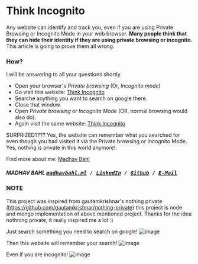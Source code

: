 # Think Incognito
Any website can identify and track you, even if you are using Private Browsing or Incognito Mode in your web browser. <b>Many people think that they can hide their identity if they are using private browsing or incognito. </b>
This article is going to prove them all wrong.

### How?
I will be answering to all your questions shortly.

  * Open your browser's *Private browsing* (Or, *Incognito mode*)
  * Go visit this website: <a href="https://think-incognito.herokuapp.com/">Think Incognito</a>
  * Searche anything you want to search on google there.
  * Close that window.
  * Open *Private browsing* or *Incognito Mode* (OR, normal browsing would also do).
  * Again visit the same website: <a href="https://think-incognito.herokuapp.com/">Think Incognito</a><br />

  
SURPRIZED????
Yes, the website can remember what you searched for even though you had visited it via the Private browsing or Incognito Mode. Yes, nothing is private in this world anymore!.

Find more about me: <a href="http://madhavbahl.ml">Madhav Bahl</a> <br />
##### MADHAV BAHL <kbd>[madhavbahl.ml](http://madhavbahl.ml) / [LinkedIn](https://www.linkedin.com/in/madhavbahl/) / [Github](https://www.github.com/MadhavBahlMD) / [E-Mail](mailto:madhavbahl@gmail.com)</kbd>

### NOTE
This project was inspired from gautamkrishnar's nothing private (https://github.com/gautamkrishnar/nothing-private) this project is node and mongo implementation of above mentioned project.
Thanks for the idea nothning private, it really inspired me a lot :)

Just search something you need to search on google!
![image](https://user-images.githubusercontent.com/26179770/33233274-3915e61c-d239-11e7-83a0-8ef00e31a348.png)

Then this website will remember your search!
![image](https://user-images.githubusercontent.com/26179770/33233277-495f1f52-d239-11e7-981b-d7d8124238ad.png)

Even if you are incognito!
![image](https://user-images.githubusercontent.com/26179770/33233294-ac4fdea8-d239-11e7-8719-bf64384a17ae.png)


